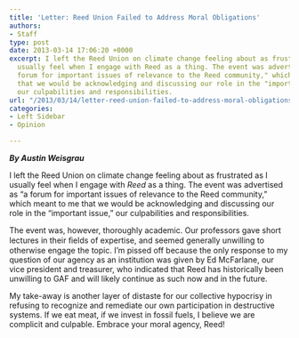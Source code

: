 ```yaml
---
title: 'Letter: Reed Union Failed to Address Moral Obligations'
authors:
- Staff
type: post
date: 2013-03-14 17:06:20 +0000
excerpt: I left the Reed Union on climate change feeling about as frustrated as I
  usually feel when I engage with Reed as a thing. The event was advertised as "a
  forum for important issues of relevance to the Reed community," which meant to me
  that we would be acknowledging and discussing our role in the "important issue,"
  our culpabilities and responsibilities.
url: "/2013/03/14/letter-reed-union-failed-to-address-moral-obligations/"
categories:
- Left Sidebar
- Opinion

---
```

_**By Austin Weisgrau**_

I left the Reed Union on climate change feeling about as frustrated as I usually feel when I engage with _Reed_ as a thing. The event was advertised as &#8220;a forum for important issues of relevance to the Reed community,&#8221; which meant to me that we would be acknowledging and discussing our role in the &#8220;important issue,&#8221; our culpabilities and responsibilities.

The event was, however, thoroughly academic. Our professors gave short lectures in their ﬁelds of expertise, and seemed generally unwilling to otherwise engage the topic. I&#8217;m pissed off because the only response to my question of our agency as an institution was given by Ed McFarlane, our vice president and treasurer, who indicated that Reed has historically been unwilling to GAF and will likely continue as such now and in the future.

My take-away is another layer of distaste for our collective hypocrisy in refusing to recognize and remediate our own participation in destructive systems. If we eat meat, if we invest in fossil fuels, I believe we are complicit and culpable. Embrace your moral agency, Reed!